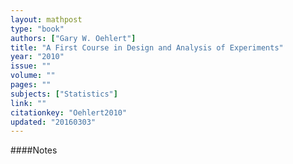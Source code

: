 ```yaml
---
layout: mathpost
type: "book"
authors: ["Gary W. Oehlert"]
title: "A First Course in Design and Analysis of Experiments"
year: "2010"
issue: ""
volume: ""
pages: ""
subjects: ["Statistics"]
link: ""
citationkey: "Oehlert2010"
updated: "20160303"
---
```


####Notes
